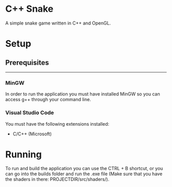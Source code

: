 # C++ Snake
A simple snake game written in C++ and OpenGL.

# Setup
## Prerequisites
---
### MinGW
In order to run the application you must have installed MinGW so you can access g++ through your command line.

### Visual Studio Code
You must have the following extensions installed:
* C/C++ (Microsoft)

# Running
To run and build the application you can use the CTRL + B shortcut, or you can go into the builds folder and run the .exe file (Make sure that you have the shaders in there: PROJECTDIR/src/shaders/).
